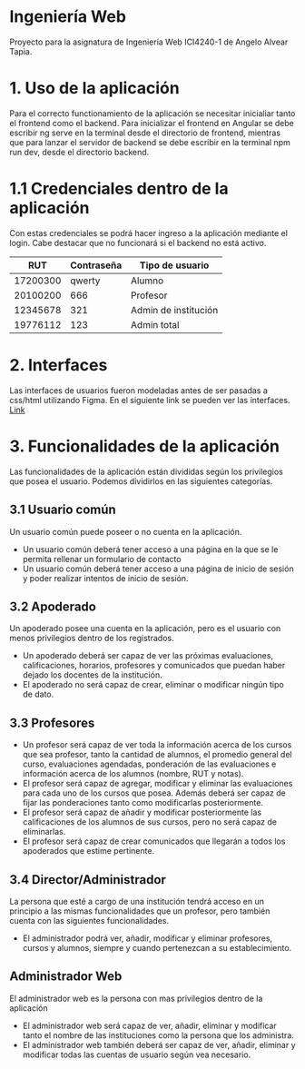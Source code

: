 
# Ingeniería Web

Proyecto para la asignatura de Ingeniería Web ICI4240-1 de Angelo Alvear Tapia.

# 1. Uso de la aplicación

Para el correcto functionamiento de la aplicación se necesitar inicialiar tanto el frontend como el backend. Para inicializar el frontend en Angular se debe escribir ng serve en la terminal desde el directorio de frontend, mientras que para lanzar el servidor de backend se debe escribir en la terminal npm run dev, desde el directorio backend. 

# 1.1 Credenciales dentro de la aplicación

Con estas credenciales se podrá hacer ingreso a la aplicación mediante el login. Cabe destacar que no funcionará si el backend no está activo.

| RUT      | Contraseña | Tipo de usuario      |
|----------|------------|----------------------|
| 17200300 | qwerty     | Alumno               |
| 20100200 | 666        | Profesor             |
| 12345678 | 321        | Admin de institución |
| 19776112 | 123        | Admin total          |

# 2. Interfaces

Las interfaces de usuarios fueron modeladas antes de ser pasadas a css/html utilizando Figma. 
En el siguiente link se pueden ver las interfaces.
[Link](https://www.figma.com/file/Wve2pp8oNmqtEFvLUOMqPp/Untitled?node-id=0%3A1)

# 3. Funcionalidades de la aplicación

Las funcionalidades de la aplicación están divididas según los privilegios que posea el usuario. Podemos dividirlos en las siguientes categorías.

## 3.1 Usuario común

Un usuario común puede poseer o no cuenta en la aplicación.

- Un usuario común deberá tener acceso a una página en la que se le permita rellenar un formulario de contacto
- Un usuario común deberá tener acceso a una página de inicio de sesión y poder realizar intentos de inicio de sesión.

## 3.2 Apoderado

Un apoderado posee una cuenta en la aplicación, pero es el usuario con menos privilegios dentro de los registrados.

- Un apoderado deberá ser capaz de ver las próximas evaluaciones, calificaciones, horarios, profesores y comunicados que puedan haber dejado los docentes de la institución.
- El apoderado no será capaz de crear, eliminar o modificar ningún tipo de dato.

## 3.3 Profesores

- Un profesor será capaz de ver toda la información acerca de los cursos que sea profesor, tanto la cantidad de alumnos, el promedio general del curso, evaluaciones agendadas, ponderación de las evaluaciones e información acerca de los alumnos (nombre, RUT y notas).
- El profesor será capaz de agregar, modificar y eliminar las evaluaciones para cada uno de los cursos que posea. Además deberá ser capaz de fijar las ponderaciones tanto como modificarlas posteriormente.
- El profesor será capaz de añadir y modificar posteriormente las calificaciones de los alumnos de sus cursos, pero no será capaz de eliminarlas.
- El profesor será capaz de crear comunicados que llegarán a todos los apoderados que estime pertinente. 

## 3.4 Director/Administrador

La persona que esté a cargo de una institución tendrá acceso en un principio a las mismas funcionalidades que un profesor, pero también cuenta con las siguientes funcionalidades.

- El administrador podrá ver, añadir, modificar y eliminar profesores, cursos y alumnos, siempre y cuando pertenezcan a su establecimiento.

## Administrador Web

El administrador web es la persona con mas privilegios dentro de la aplicación

- El administrador web será capaz de ver, añadir, eliminar y modificar tanto el nombre de las instituciones como la persona que los administra.
- El administrador web también deberá ser capaz de ver, añadir, eliminar y modificar todas las cuentas de usuario según vea necesario.